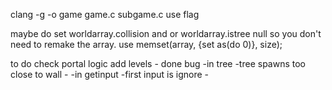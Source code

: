 clang -g -o game game.c subgame.c
use flag

maybe do
    set worldarray.collision and or worldarray.istree null so you don't need to remake the array.
    use memset(array, {set as(do 0)}, size);

to do
    check portal logic
    add levels - done
bug 
    -in tree
        -tree spawns too close to  wall -
    -in getinput
        -first input is ignore -

